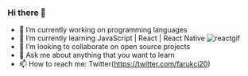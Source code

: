 ### Hi there 👋

- 🔭 I’m currently working on programming languages
- 🌱 I’m currently learning JavaScript | React | React Native         ![reactgif](https://www.google.com/url?sa=i&url=https%3A%2F%2Fyellow.systems%2Fblog%2Fsix-reasons-to-fall-in-love-with-react&psig=AOvVaw1wz-07ERIBgJ1ePkA8-IjU&ust=1602489786227000&source=images&cd=vfe&ved=0CAIQjRxqFwoTCPD6guWJrOwCFQAAAAAdAAAAABAg)
- 👯 I’m looking to collaborate on open source projects
- 💬 Ask me about anything that you want to learn
- 📫 How to reach me: Twitter(https://twitter.com/farukci20)

<!--
**farukci/farukci** is a ✨ _special_ ✨ repository because its `README.md` (this file) appears on your GitHub profile.

Here are some ideas to get you started:

- 🔭 I’m currently working on programming languages
- 🌱 I’m currently learning JavaScript | React | React Native
- 👯 I’m looking to collaborate on open source projects
- 🤔 I’m looking for help with ...
- 💬 Ask me about anything
- 📫 How to reach me: Twitter(https://twitter.com/farukci20)
- 😄 Pronouns: ...
- ⚡ Fun fact: ...
-->
